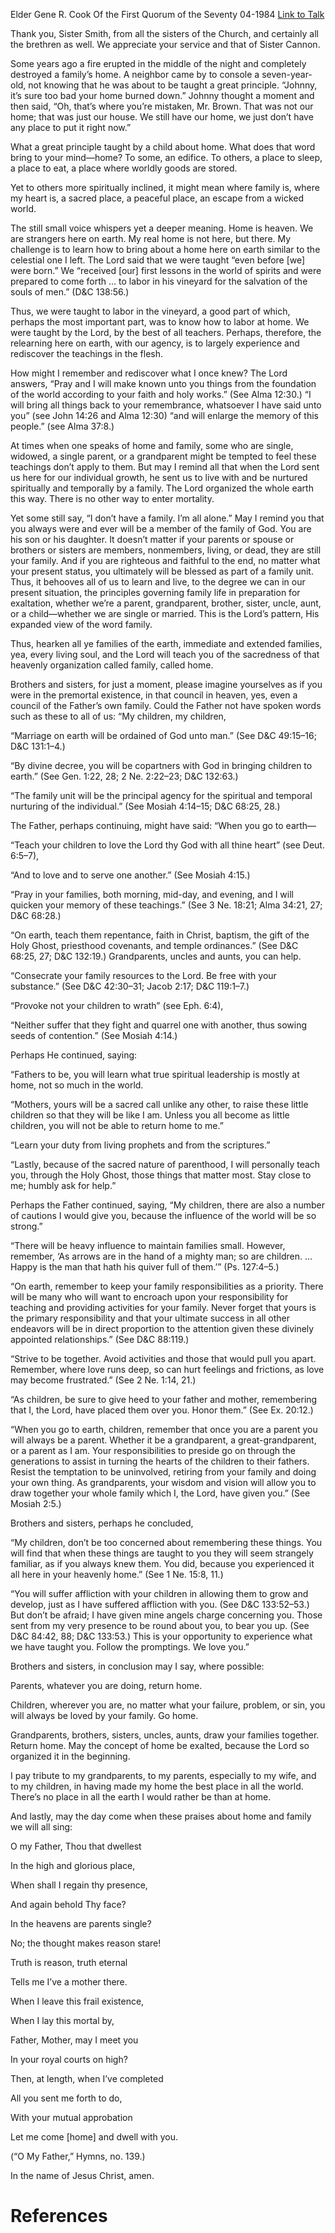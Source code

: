 Elder Gene R. Cook
Of the First Quorum of the Seventy
04-1984
[Link to Talk](https://www.churchofjesuschrist.org/study/general-conference/1984/04/home-and-family-a-divine-eternal-pattern?lang=eng)

Thank you, Sister Smith, from all the sisters of the Church, and certainly all the brethren as well. We appreciate your service and that of Sister Cannon.

Some years ago a fire erupted in the middle of the night and completely destroyed a family’s home. A neighbor came by to console a seven-year-old, not knowing that he was about to be taught a great principle. “Johnny, it’s sure too bad your home burned down.” Johnny thought a moment and then said, “Oh, that’s where you’re mistaken, Mr. Brown. That was not our home; that was just our house. We still have our home, we just don’t have any place to put it right now.”

What a great principle taught by a child about home. What does that word bring to your mind—home? To some, an edifice. To others, a place to sleep, a place to eat, a place where worldly goods are stored.

Yet to others more spiritually inclined, it might mean where family is, where my heart is, a sacred place, a peaceful place, an escape from a wicked world.

The still small voice whispers yet a deeper meaning. Home is heaven. We are strangers here on earth. My real home is not here, but there. My challenge is to learn how to bring about a home here on earth similar to the celestial one I left. The Lord said that we were taught “even before [we] were born.” We “received [our] first lessons in the world of spirits and were prepared to come forth … to labor in his vineyard for the salvation of the souls of men.” (D&C 138:56.)

Thus, we were taught to labor in the vineyard, a good part of which, perhaps the most important part, was to know how to labor at home. We were taught by the Lord, by the best of all teachers. Perhaps, therefore, the relearning here on earth, with our agency, is to largely experience and rediscover the teachings in the flesh.

How might I remember and rediscover what I once knew? The Lord answers, “Pray and I will make known unto you things from the foundation of the world according to your faith and holy works.” (See Alma 12:30.) “I will bring all things back to your remembrance, whatsoever I have said unto you” (see John 14:26 and Alma 12:30) “and will enlarge the memory of this people.” (see Alma 37:8.)



At times when one speaks of home and family, some who are single, widowed, a single parent, or a grandparent might be tempted to feel these teachings don’t apply to them. But may I remind all that when the Lord sent us here for our individual growth, he sent us to live with and be nurtured spiritually and temporally by a family. The Lord organized the whole earth this way. There is no other way to enter mortality.

Yet some still say, “I don’t have a family. I’m all alone.” May I remind you that you always were and ever will be a member of the family of God. You are his son or his daughter. It doesn’t matter if your parents or spouse or brothers or sisters are members, nonmembers, living, or dead, they are still your family. And if you are righteous and faithful to the end, no matter what your present status, you ultimately will be blessed as part of a family unit. Thus, it behooves all of us to learn and live, to the degree we can in our present situation, the principles governing family life in preparation for exaltation, whether we’re a parent, grandparent, brother, sister, uncle, aunt, or a child—whether we are single or married. This is the Lord’s pattern, His expanded view of the word family.

Thus, hearken all ye families of the earth, immediate and extended families, yea, every living soul, and the Lord will teach you of the sacredness of that heavenly organization called family, called home.

Brothers and sisters, for just a moment, please imagine yourselves as if you were in the premortal existence, in that council in heaven, yes, even a council of the Father’s own family. Could the Father not have spoken words such as these to all of us: “My children, my children,





“Marriage on earth will be ordained of God unto man.” (See D&C 49:15–16; D&C 131:1–4.)





“By divine decree, you will be copartners with God in bringing children to earth.” (See Gen. 1:22, 28; 2 Ne. 2:22–23; D&C 132:63.)





“The family unit will be the principal agency for the spiritual and temporal nurturing of the individual.” (See Mosiah 4:14–15; D&C 68:25, 28.)





The Father, perhaps continuing, might have said: “When you go to earth—





“Teach your children to love the Lord thy God with all thine heart” (see Deut. 6:5–7),





“And to love and to serve one another.” (See Mosiah 4:15.)





“Pray in your families, both morning, mid-day, and evening, and I will quicken your memory of these teachings.” (See 3 Ne. 18:21; Alma 34:21, 27; D&C 68:28.)





“On earth, teach them repentance, faith in Christ, baptism, the gift of the Holy Ghost, priesthood covenants, and temple ordinances.” (See D&C 68:25, 27; D&C 132:19.) Grandparents, uncles and aunts, you can help.





“Consecrate your family resources to the Lord. Be free with your substance.” (See D&C 42:30–31; Jacob 2:17; D&C 119:1–7.)





“Provoke not your children to wrath” (see Eph. 6:4),





“Neither suffer that they fight and quarrel one with another, thus sowing seeds of contention.” (See Mosiah 4:14.)





Perhaps He continued, saying:





“Fathers to be, you will learn what true spiritual leadership is mostly at home, not so much in the world.

“Mothers, yours will be a sacred call unlike any other, to raise these little children so that they will be like I am. Unless you all become as little children, you will not be able to return home to me.”





“Learn your duty from living prophets and from the scriptures.”





“Lastly, because of the sacred nature of parenthood, I will personally teach you, through the Holy Ghost, those things that matter most. Stay close to me; humbly ask for help.”





Perhaps the Father continued, saying, “My children, there are also a number of cautions I would give you, because the influence of the world will be so strong.”





“There will be heavy influence to maintain families small. However, remember, ‘As arrows are in the hand of a mighty man; so are children. … Happy is the man that hath his quiver full of them.’” (Ps. 127:4–5.)





“On earth, remember to keep your family responsibilities as a priority. There will be many who will want to encroach upon your responsibility for teaching and providing activities for your family. Never forget that yours is the primary responsibility and that your ultimate success in all other endeavors will be in direct proportion to the attention given these divinely appointed relationships.” (See D&C 88:119.)





“Strive to be together. Avoid activities and those that would pull you apart. Remember, where love runs deep, so can hurt feelings and frictions, as love may become frustrated.” (See 2 Ne. 1:14, 21.)





“As children, be sure to give heed to your father and mother, remembering that I, the Lord, have placed them over you. Honor them.” (See Ex. 20:12.)





“When you go to earth, children, remember that once you are a parent you will always be a parent. Whether it be a grandparent, a great-grandparent, or a parent as I am. Your responsibilities to preside go on through the generations to assist in turning the hearts of the children to their fathers. Resist the temptation to be uninvolved, retiring from your family and doing your own thing. As grandparents, your wisdom and vision will allow you to draw together your whole family which I, the Lord, have given you.” (See Mosiah 2:5.)





Brothers and sisters, perhaps he concluded,







“My children, don’t be too concerned about remembering these things. You will find that when these things are taught to you they will seem strangely familiar, as if you always knew them. You did, because you experienced it all here in your heavenly home.” (See 1 Ne. 15:8, 11.)

“You will suffer affliction with your children in allowing them to grow and develop, just as I have suffered affliction with you. (See D&C 133:52–53.) But don’t be afraid; I have given mine angels charge concerning you. Those sent from my very presence to be round about you, to bear you up. (See D&C 84:42, 88; D&C 133:53.) This is your opportunity to experience what we have taught you. Follow the promptings. We love you.”





Brothers and sisters, in conclusion may I say, where possible:

Parents, whatever you are doing, return home.

Children, wherever you are, no matter what your failure, problem, or sin, you will always be loved by your family. Go home.

Grandparents, brothers, sisters, uncles, aunts, draw your families together. Return home. May the concept of home be exalted, because the Lord so organized it in the beginning.

I pay tribute to my grandparents, to my parents, especially to my wife, and to my children, in having made my home the best place in all the world. There’s no place in all the earth I would rather be than at home.

And lastly, may the day come when these praises about home and family we will all sing:





O my Father, Thou that dwellest

In the high and glorious place,

When shall I regain thy presence,

And again behold Thy face?





In the heavens are parents single?

No; the thought makes reason stare!

Truth is reason, truth eternal

Tells me I’ve a mother there.





When I leave this frail existence,

When I lay this mortal by,

Father, Mother, may I meet you

In your royal courts on high?





Then, at length, when I’ve completed

All you sent me forth to do,

With your mutual approbation

Let me come [home] and dwell with you.





(“O My Father,” Hymns, no. 139.)





In the name of Jesus Christ, amen.

# References
